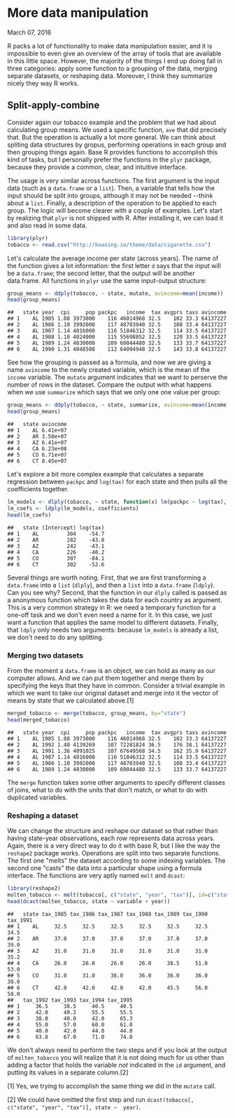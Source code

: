 More data manipulation
================
March 07, 2016

R packs a lot of functionality to make data manipulation easier, and it is impossible to even give an overview of the array of tools that are available in this little space. However, the majority of the things I end up doing fall in three categories: apply some function to a grouping of the data, merging separate datasets, or reshaping data. Moreover, I think they summarize nicely they way R works.

Split-apply-combine
-------------------

Consider again our tobacco example and the problem that we had about calculating group means. We used a specific function, `ave` that did precisely that. But the operation is actually a lot more general. We can think about spliting data structures by gropus, performing operations in each group and then grouping things again. Base R provides functions to accomplish this kind of tasks, but I personally prefer the functions in the `plyr` package, because they provide a common, clear, and intuitive interface.

The usage is very similar across functions. The first argument is the input data (such as a `data.frame` or a `list`). Then, a variable that tells how the input should be split into groups, although it may not be needed --think about a `list`. Finally, a description of the operation to be applied to each group. The logic will become clearer with a couple of examples. Let's start by realizing that `plyr` is not shipped with R. After installing it, we can load it and also read in some data.

``` r
library(plyr)
tobacco <- read.csv("http://koaning.io/theme/data/cigarette.csv")
```

Let's calculate the average income per state (across years). The name of the function gives a lot information: the first letter `d` says that the input will be a `data.frame`; the second letter, that the output will be another data.frame. All functions in `plyr` use the same input-output structure:

``` r
group_means <- ddply(tobacco, ~ state, mutate, avincome=mean(income))
head(group_means)
```

    ##   state year  cpi     pop packpc   income  tax avgprs taxs avincome
    ## 1    AL 1985 1.08 3973000    116 46014968 32.5    102 33.3 64137227
    ## 2    AL 1986 1.10 3992000    117 48703940 32.5    108 33.4 64137227
    ## 3    AL 1987 1.14 4016000    116 51846312 32.5    114 33.5 64137227
    ## 4    AL 1988 1.18 4024000    115 55698852 32.5    120 33.5 64137227
    ## 5    AL 1989 1.24 4030000    109 60044480 32.5    133 33.7 64137227
    ## 6    AL 1990 1.31 4048508    112 64094948 32.5    143 33.8 64137227

See how the grouping is passed as a formula, and now we are giving a name `avincome` to the newly created variable, which is the mean of the `income` variable. The `mutate` argument indicates that we want to perserve the number of rows in the dataset. Compare the output with what happens when we use `summarize` which says that we only one one value per group:

``` r
group_means <- ddply(tobacco, ~ state, summarize, avincome=mean(income))
head(group_means)
```

    ##   state avincome
    ## 1    AL 6.41e+07
    ## 2    AR 3.50e+07
    ## 3    AZ 6.41e+07
    ## 4    CA 6.23e+08
    ## 5    CO 6.71e+07
    ## 6    CT 8.45e+07

Let's explore a bit more complex example that calculates a separate regression between `packpc` and `log(tax)` for each state and then pulls all the coefficients together.

``` r
lm_models <- dlply(tobacco, ~ state, function(x) lm(packpc ~ log(tax), data=x))
lm_coefs <- ldply(lm_models, coefficients)
head(lm_coefs)
```

    ##   state (Intercept) log(tax)
    ## 1    AL         304    -54.7
    ## 2    AR         282    -43.8
    ## 3    AZ         242    -43.1
    ## 4    CA         226    -40.2
    ## 5    CO         397    -84.1
    ## 6    CT         302    -52.6

Several things are worth noting. First, that we are first transforming a `data.frame` into a `list` (`dlply`), and then a `list` into a `data.frame` (`ldply`). Can you see why? Second, that the function in our `dlply` called is passed as a anonymous function which takes the data for each country as argument. This is a very common strategy in R: we need a temporary function for a one-off task and we don't even need a name for it. In this case, we just want a function that applies the same model to different datasets. Finally, that `ldply` only needs two arguments: because `lm_models` is already a list, we don't need to do any splitting.

### Merging two datasets

From the moment a `data.frame` is an object, we can hold as many as our computer allows. And we can put them together and merge them by specifying the keys that they have in common. Consider a trivial example in which we want to take our original dataset and merge into it the vector of means by state that we calculated above.[1]

``` r
merged_tobacco <- merge(tobacco, group_means, by="state")
head(merged_tobacco)
```

    ##   state year  cpi     pop packpc   income  tax avgprs taxs avincome
    ## 1    AL 1985 1.08 3973000    116 46014968 32.5    102 33.3 64137227
    ## 2    AL 1992 1.40 4139269    107 72281824 36.5    176 38.1 64137227
    ## 3    AL 1991 1.36 4091025    107 67649568 34.5    162 35.9 64137227
    ## 4    AL 1987 1.14 4016000    116 51846312 32.5    114 33.5 64137227
    ## 5    AL 1986 1.10 3992000    117 48703940 32.5    108 33.4 64137227
    ## 6    AL 1989 1.24 4030000    109 60044480 32.5    133 33.7 64137227

The `merge` function takes some other arguments to specify different classes of joins, what to do with the units that don't match, or what to do with duplicated variables.

### Reshaping a dataset

We can change the structure and reshape our dataset so that rather than having state-year observations, each row represents data across years. Again, there is a very direct way to do it with base R, but I like the way the `reshape2` package works. Operations are split into two separate functions. The first one "melts" the dataset according to some indexing variables. The second one "casts" the data into a particular shape using a formula interface. The functions are very aptly named `melt` and `dcast`:

``` r
library(reshape2)
molten_tobacco <- melt(tobacco[, c("state", "year", "tax")], id=c("state", "year"))
head(dcast(molten_tobacco, state ~ variable + year))
```

    ##   state tax_1985 tax_1986 tax_1987 tax_1988 tax_1989 tax_1990 tax_1991
    ## 1    AL     32.5     32.5     32.5     32.5     32.5     32.5     34.5
    ## 2    AR     37.0     37.0     37.0     37.0     37.0     37.0     39.0
    ## 3    AZ     31.0     31.0     31.0     31.0     31.0     31.0     35.2
    ## 4    CA     26.0     26.0     26.0     26.0     38.5     51.0     53.0
    ## 5    CO     31.0     31.0     36.0     36.0     36.0     36.0     38.0
    ## 6    CT     42.0     42.0     42.0     42.0     45.5     56.0     58.0
    ##   tax_1992 tax_1993 tax_1994 tax_1995
    ## 1     36.5     38.5     40.5     40.5
    ## 2     42.0     49.2     55.5     55.5
    ## 3     38.0     40.0     42.0     65.3
    ## 4     55.0     57.0     60.0     61.0
    ## 5     40.0     42.0     44.0     44.0
    ## 6     63.8     67.0     71.0     74.0

We don't always need to perform the two steps and if you look at the output of `molten_tobacco` you will realize that it is not doing much for us other than adding a factor that holds the variable *not* indicated in the `id` argument, and putting its values in a separate column.[2]

[1] Yes, we trying to accomplish the same thing we did in the `mutate` call.

[2] We could have omitted the first step and run `dcast(tobacco[, c("state", "year", "tax")], state ~  year)`.

